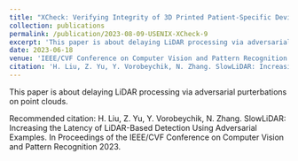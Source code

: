```yaml
---
title: "XCheck: Verifying Integrity of 3D Printed Patient-Specific Devices via Computing Tomography"
collection: publications
permalink: /publication/2023-08-09-USENIX-XCheck-9
excerpt: 'This paper is about delaying LiDAR processing via adversarial purterbations on point clouds.'
date: 2023-06-18
venue: 'IEEE/CVF Conference on Computer Vision and Pattern Recognition'
citation: 'H. Liu, Z. Yu, Y. Vorobeychik, N. Zhang. SlowLiDAR: Increasing the Latency of LiDAR-Based Detection Using Adversarial Examples. In Proceedings of the IEEE/CVF Conference on Computer Vision and Pattern Recognition 2023.'
---
```

This paper is about delaying LiDAR processing via adversarial purterbations on point clouds.

Recommended citation: H. Liu, Z. Yu, Y. Vorobeychik, N. Zhang. SlowLiDAR: Increasing the Latency of LiDAR-Based Detection Using Adversarial Examples. In Proceedings of the IEEE/CVF Conference on Computer Vision and Pattern Recognition 2023.
